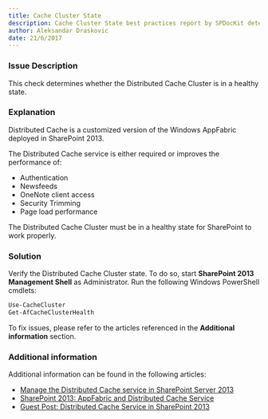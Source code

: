 ```yaml
---
title: Cache Cluster State
description: Cache Cluster State best practices report by SPDocKit determines whether the Distributed Cache Cluster is in a healthy state.
author: Aleksandar Draskovic
date: 21/6/2017
---
```

### Issue Description
This check determines whether the Distributed Cache Cluster is in a healthy state.
### Explanation
Distributed Cache is a customized version of the Windows AppFabric deployed in SharePoint 2013. 

The Distributed Cache service is either required or improves the performance of:
* Authentication
* Newsfeeds
* OneNote client access
* Security Trimming
* Page load performance

The Distributed Cache Cluster must be in a healthy state for SharePoint to work properly.
### Solution
Verify the Distributed Cache Cluster state. To do so, start **SharePoint 2013 Management Shell** as Administrator. Run the following Windows PowerShell cmdlets:

```PowerShell
Use-CacheCluster 
Get-AfCacheClusterHealth
```
To fix issues, please refer to the articles referenced in the **Additional information** section.

### Additional information 
Additional information can be found in the following articles:
* [Manage the Distributed Cache service in SharePoint Server 2013](https://technet.microsoft.com/en-us/library/jj219613.aspx)
* [SharePoint 2013: AppFabric and Distributed Cache Service](http://social.technet.microsoft.com/wiki/contents/articles/20348.sharepoint-2013-appfabric-and-distributed-cache-service.aspx)
* [Guest Post: Distributed Cache Service in SharePoint 2013](https://blogs.technet.microsoft.com/uktechnet/2013/05/07/guest-post-distributed-cache-service-in-sharepoint-2013/)
